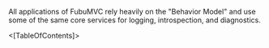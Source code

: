 <!--title: FubuMVC Basics-->

All applications of FubuMVC rely heavily on the "Behavior Model" and use some of the same core services
for logging, introspection, and diagnostics.

<[TableOfContents]>